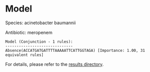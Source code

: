 
# Model

Species: acinetobacter baumannii

Antibiotic: meropenem

```
Model (Conjunction - 1 rules):
------------------------------
Absence(ACCATGATGATTTTAAAAATTCATTGGTAGA) [Importance: 1.00, 31 equivalent rules]

```

For details, please refer to the [results directory](../../../../../results/scm_b/acinetobacter%20baumannii/meropenem/repeat_2/).

